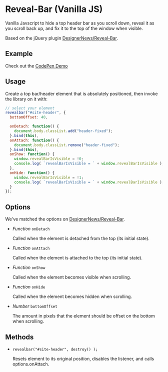 # Reveal-Bar (Vanilla JS)

Vanilla Javscript to hide a top header bar as you scroll down, reveal it as you scroll back up, and fix it to the top of the window when visible.

Based on the jQuery plugin [DesignerNews/Reveal-Bar](https://github.com/DesignerNews/Reveal-Bar).

## Example

Check out the [CodePen Demo](https://forc.ir/2kWOXcQ)

## Usage

Create a top bar/header element that is absolutely positioned, then invoke the library on it with:

```Javascript
// select your element
revealbar("#site-header", {
  bottomOffset: 40,

  onDetach: function() {
    document.body.classList.add("header-fixed");
  }.bind(this),
  onAttach: function() {
    document.body.classList.remove("header-fixed");
  }.bind(this),
  onShow: function() {
    window.revealBarIsVisible = !0;
    console.log( `revealBarIsVisible = ` + window.revealBarIsVisible );
  },
  onHide: function() {
    window.revealBarIsVisible = !1;
    console.log( `revealBarIsVisible = ` + window.revealBarIsVisible );
  }
});
```

## Options

We've matched the options on [DesignerNews/Reveal-Bar](https://github.com/DesignerNews/Reveal-Bar).

* _Function_ `onDetach`

    Called when the element is detached from the top (its initial state).

* _Function_ `onAttach`

    Called when the element is attached to the top (its initial state).

* _Function_ `onShow`

    Called when the element becomes visible when scrolling.

* _Function_ `onHide`

    Called when the element becomes hidden when scrolling.

* _Number_ `bottomOffset`

    The amount in pixels that the element should be offset on the bottom when scrolling.

## Methods

* `revealbar("#site-header", destroy() );`

    Resets element to its original position, disables the listener, and calls options.onAttach.
